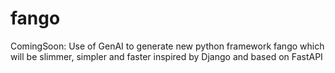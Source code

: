 # fango
 ComingSoon: Use of GenAI to generate new python framework fango which will be slimmer, simpler and faster inspired by Django and based on FastAPI
